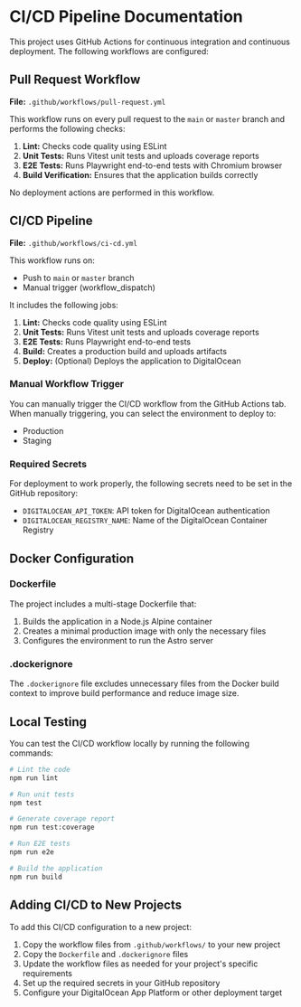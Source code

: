 # CI/CD Pipeline Documentation

This project uses GitHub Actions for continuous integration and continuous deployment. The following workflows are configured:

## Pull Request Workflow

**File:** `.github/workflows/pull-request.yml`

This workflow runs on every pull request to the `main` or `master` branch and performs the following checks:

1. **Lint:** Checks code quality using ESLint
2. **Unit Tests:** Runs Vitest unit tests and uploads coverage reports
3. **E2E Tests:** Runs Playwright end-to-end tests with Chromium browser
4. **Build Verification:** Ensures that the application builds correctly

No deployment actions are performed in this workflow.

## CI/CD Pipeline

**File:** `.github/workflows/ci-cd.yml`

This workflow runs on:
- Push to `main` or `master` branch
- Manual trigger (workflow_dispatch)

It includes the following jobs:

1. **Lint:** Checks code quality using ESLint
2. **Unit Tests:** Runs Vitest unit tests and uploads coverage reports
3. **E2E Tests:** Runs Playwright end-to-end tests
4. **Build:** Creates a production build and uploads artifacts
5. **Deploy:** (Optional) Deploys the application to DigitalOcean

### Manual Workflow Trigger

You can manually trigger the CI/CD workflow from the GitHub Actions tab. When manually triggering, you can select the environment to deploy to:
- Production
- Staging

### Required Secrets

For deployment to work properly, the following secrets need to be set in the GitHub repository:

- `DIGITALOCEAN_API_TOKEN`: API token for DigitalOcean authentication
- `DIGITALOCEAN_REGISTRY_NAME`: Name of the DigitalOcean Container Registry

## Docker Configuration

### Dockerfile

The project includes a multi-stage Dockerfile that:
1. Builds the application in a Node.js Alpine container
2. Creates a minimal production image with only the necessary files
3. Configures the environment to run the Astro server

### .dockerignore

The `.dockerignore` file excludes unnecessary files from the Docker build context to improve build performance and reduce image size.

## Local Testing

You can test the CI/CD workflow locally by running the following commands:

```bash
# Lint the code
npm run lint

# Run unit tests
npm test

# Generate coverage report
npm run test:coverage

# Run E2E tests
npm run e2e

# Build the application
npm run build
```

## Adding CI/CD to New Projects

To add this CI/CD configuration to a new project:

1. Copy the workflow files from `.github/workflows/` to your new project
2. Copy the `Dockerfile` and `.dockerignore` files
3. Update the workflow files as needed for your project's specific requirements
4. Set up the required secrets in your GitHub repository
5. Configure your DigitalOcean App Platform or other deployment target 